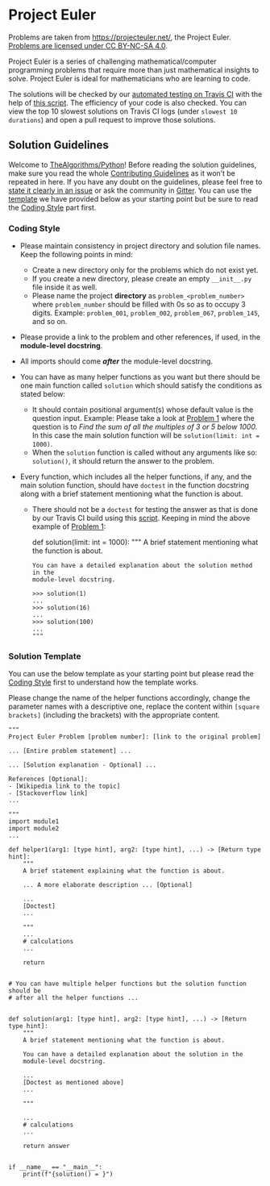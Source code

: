 Project Euler
=============

Problems are taken from https://projecteuler.net/, the Project Euler. [Problems are licensed under CC BY-NC-SA 4.0](https://projecteuler.net/copyright).

Project Euler is a series of challenging mathematical/computer programming problems that require more than just mathematical insights to solve. Project Euler is ideal for mathematicians who are learning to code.

The solutions will be checked by our [automated testing on Travis CI](https://travis-ci.com/github/TheAlgorithms/Python/pull_requests) with the help of [this script](https://github.com/TheAlgorithms/Python/blob/master/scripts/validate_solutions.py). The efficiency of your code is also checked. You can view the top 10 slowest solutions on Travis CI logs (under `slowest 10 durations`) and open a pull request to improve those solutions.

Solution Guidelines
-------------------

Welcome to [TheAlgorithms/Python](https://github.com/TheAlgorithms/Python)! Before reading the solution guidelines, make sure you read the whole [Contributing Guidelines](https://github.com/TheAlgorithms/Python/blob/master/CONTRIBUTING.md) as it won’t be repeated in here. If you have any doubt on the guidelines, please feel free to [state it clearly in an issue](https://github.com/TheAlgorithms/Python/issues/new) or ask the community in [Gitter](https://gitter.im/TheAlgorithms). You can use the [template](https://github.com/TheAlgorithms/Python/blob/master/project_euler/README.md#solution-template) we have provided below as your starting point but be sure to read the [Coding Style](https://github.com/TheAlgorithms/Python/blob/master/project_euler/README.md#coding-style) part first.

### Coding Style

-   Please maintain consistency in project directory and solution file names. Keep the following points in mind:

    -   Create a new directory only for the problems which do not exist yet.
    -   If you create a new directory, please create an empty `__init__.py` file inside it as well.
    -   Please name the project **directory** as `problem_<problem_number>` where `problem_number` should be filled with 0s so as to occupy 3 digits. Example: `problem_001`, `problem_002`, `problem_067`, `problem_145`, and so on.

-   Please provide a link to the problem and other references, if used, in the **module-level docstring**.

-   All imports should come ***after*** the module-level docstring.

-   You can have as many helper functions as you want but there should be one main function called `solution` which should satisfy the conditions as stated below:

    -   It should contain positional argument(s) whose default value is the question input. Example: Please take a look at [Problem 1](https://projecteuler.net/problem=1) where the question is to *Find the sum of all the multiples of 3 or 5 below 1000.* In this case the main solution function will be `solution(limit: int = 1000)`.
    -   When the `solution` function is called without any arguments like so: `solution()`, it should return the answer to the problem.

-   Every function, which includes all the helper functions, if any, and the main solution function, should have `doctest` in the function docstring along with a brief statement mentioning what the function is about.

    -   There should not be a `doctest` for testing the answer as that is done by our Travis CI build using this [script](https://github.com/TheAlgorithms/Python/blob/master/project_euler/validate_solutions.py). Keeping in mind the above example of [Problem 1](https://projecteuler.net/problem=1):

        def solution(limit: int = 1000):
            """
            A brief statement mentioning what the function is about.

            You can have a detailed explanation about the solution method in the
            module-level docstring.

            >>> solution(1)
            ...
            >>> solution(16)
            ...
            >>> solution(100)
            ...
            """

### Solution Template

You can use the below template as your starting point but please read the [Coding Style](https://github.com/TheAlgorithms/Python/blob/master/project_euler/README.md#coding-style) first to understand how the template works.

Please change the name of the helper functions accordingly, change the parameter names with a descriptive one, replace the content within `[square brackets]` (including the brackets) with the appropriate content.

    """
    Project Euler Problem [problem number]: [link to the original problem]

    ... [Entire problem statement] ...

    ... [Solution explanation - Optional] ...

    References [Optional]:
    - [Wikipedia link to the topic]
    - [Stackoverflow link]
    ...

    """
    import module1
    import module2
    ...

    def helper1(arg1: [type hint], arg2: [type hint], ...) -> [Return type hint]:
        """
        A brief statement explaining what the function is about.

        ... A more elaborate description ... [Optional]

        ...
        [Doctest]
        ...

        """
        ...
        # calculations
        ...

        return


    # You can have multiple helper functions but the solution function should be
    # after all the helper functions ...


    def solution(arg1: [type hint], arg2: [type hint], ...) -> [Return type hint]:
        """
        A brief statement mentioning what the function is about.

        You can have a detailed explanation about the solution in the
        module-level docstring.

        ...
        [Doctest as mentioned above]
        ...

        """

        ...
        # calculations
        ...

        return answer


    if __name__ == "__main__":
        print(f"{solution() = }")
